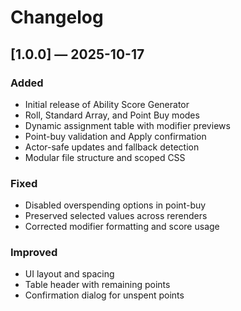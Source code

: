 # Changelog

## [1.0.0] — 2025-10-17
### Added
- Initial release of Ability Score Generator
- Roll, Standard Array, and Point Buy modes
- Dynamic assignment table with modifier previews
- Point-buy validation and Apply confirmation
- Actor-safe updates and fallback detection
- Modular file structure and scoped CSS

### Fixed
- Disabled overspending options in point-buy
- Preserved selected values across rerenders
- Corrected modifier formatting and score usage

### Improved
- UI layout and spacing
- Table header with remaining points
- Confirmation dialog for unspent points